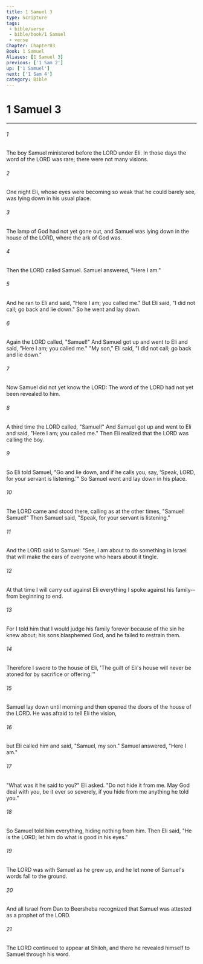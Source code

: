 ```yaml
---
title: 1 Samuel 3
type: Scripture
tags:
 - bible/verse
 - bible/book/1 Samuel
 - verse
Chapter: Chapter03
Book: 1 Samuel
Aliases: [1 Samuel 3]
previous: ['1 Sam 2']
up: ['1 Samuel']
next: ['1 Sam 4']
category: Bible
---
```

# 1 Samuel 3

***


###### 1 
The boy Samuel ministered before the LORD under Eli. In those days the word of the LORD was rare; there were not many visions. 

###### 2 
One night Eli, whose eyes were becoming so weak that he could barely see, was lying down in his usual place. 

###### 3 
The lamp of God had not yet gone out, and Samuel was lying down in the house of the LORD, where the ark of God was. 

###### 4 
Then the LORD called Samuel. Samuel answered, "Here I am." 

###### 5 
And he ran to Eli and said, "Here I am; you called me." But Eli said, "I did not call; go back and lie down." So he went and lay down. 

###### 6 
Again the LORD called, "Samuel!" And Samuel got up and went to Eli and said, "Here I am; you called me." "My son," Eli said, "I did not call; go back and lie down." 

###### 7 
Now Samuel did not yet know the LORD: The word of the LORD had not yet been revealed to him. 

###### 8 
A third time the LORD called, "Samuel!" And Samuel got up and went to Eli and said, "Here I am; you called me." Then Eli realized that the LORD was calling the boy. 

###### 9 
So Eli told Samuel, "Go and lie down, and if he calls you, say, 'Speak, LORD, for your servant is listening.'" So Samuel went and lay down in his place. 

###### 10 
The LORD came and stood there, calling as at the other times, "Samuel! Samuel!" Then Samuel said, "Speak, for your servant is listening." 

###### 11 
And the LORD said to Samuel: "See, I am about to do something in Israel that will make the ears of everyone who hears about it tingle. 

###### 12 
At that time I will carry out against Eli everything I spoke against his family--from beginning to end. 

###### 13 
For I told him that I would judge his family forever because of the sin he knew about; his sons blasphemed God, and he failed to restrain them. 

###### 14 
Therefore I swore to the house of Eli, 'The guilt of Eli's house will never be atoned for by sacrifice or offering.'" 

###### 15 
Samuel lay down until morning and then opened the doors of the house of the LORD. He was afraid to tell Eli the vision, 

###### 16 
but Eli called him and said, "Samuel, my son." Samuel answered, "Here I am." 

###### 17 
"What was it he said to you?" Eli asked. "Do not hide it from me. May God deal with you, be it ever so severely, if you hide from me anything he told you." 

###### 18 
So Samuel told him everything, hiding nothing from him. Then Eli said, "He is the LORD; let him do what is good in his eyes." 

###### 19 
The LORD was with Samuel as he grew up, and he let none of Samuel's words fall to the ground. 

###### 20 
And all Israel from Dan to Beersheba recognized that Samuel was attested as a prophet of the LORD. 

###### 21 
The LORD continued to appear at Shiloh, and there he revealed himself to Samuel through his word. 
